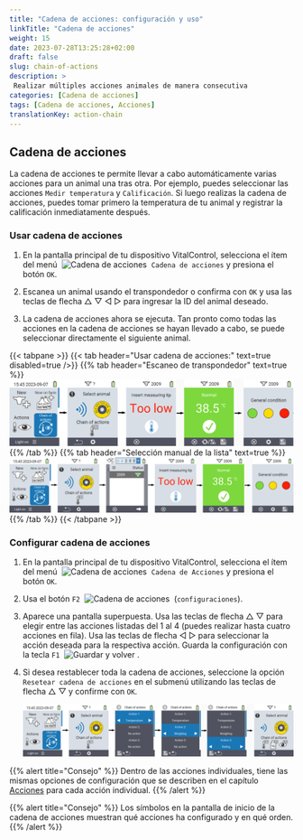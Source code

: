 ```yaml
---
title: "Cadena de acciones: configuración y uso"
linkTitle: "Cadena de acciones"
weight: 15
date: 2023-07-28T13:25:28+02:00
draft: false
slug: chain-of-actions
description: >
 Realizar múltiples acciones animales de manera consecutiva
categories: [Cadena de acciones]
tags: [Cadena de acciones, Acciones]
translationKey: action-chain
---
```

## Cadena de acciones

La cadena de acciones te permite llevar a cabo automáticamente varias acciones para un animal una tras otra. Por ejemplo, puedes seleccionar las acciones `Medir temperatura` y `Calificación`. Si luego realizas la cadena de acciones, puedes tomar primero la temperatura de tu animal y registrar la calificación inmediatamente después.

### Usar cadena de acciones

1. En la pantalla principal de tu dispositivo VitalControl, selecciona el ítem del menú &nbsp;<img src="/icons/actions/action-chain.svg" width="35" align="bottom" alt="Cadena de acciones" />&nbsp; `Cadena de acciones` y presiona el botón `OK`.

2. Escanea un animal usando el transpondedor o confirma con `OK` y usa las teclas de flecha △ ▽ ◁ ▷ para ingresar la ID del animal deseado.

3. La cadena de acciones ahora se ejecuta. Tan pronto como todas las acciones en la cadena de acciones se hayan llevado a cabo, se puede seleccionar directamente el siguiente animal.

{{< tabpane >}}
{{< tab header="Usar cadena de acciones:" text=true disabled=true />}}
{{% tab header="Escaneo de transpondedor" text=true %}}
![VitalControl: Menú cadena de acciones](images/chainofactions-scan.png "Cadena de acciones")
{{% /tab %}}
{{% tab header="Selección manual de la lista" text=true %}}
![VitalControl: Menú cadena de acciones](images/chainofactions.png "Cadena de acciones")
{{% /tab %}}
{{< /tabpane >}}

### Configurar cadena de acciones

1. En la pantalla principal de tu dispositivo VitalControl, selecciona el ítem del menú &nbsp;<img src="/icons/actions/action-chain.svg" width="35" align="bottom" alt="Cadena de acciones" />&nbsp; `Cadena de Acciones` y presiona el botón `OK`.

2. Usa el botón `F2` &nbsp;<img src="/icons/gear.svg" width="25" align="bottom" alt="Cadena de acciones" />&nbsp; (`configuraciones`).

3. Aparece una pantalla superpuesta. Usa las teclas de flecha △ ▽ para elegir entre las acciones listadas del 1 al 4 (puedes realizar hasta cuatro acciones en fila). Usa las teclas de flecha ◁ ▷ para seleccionar la acción deseada para la respectiva acción. Guarda la configuración con la tecla `F1` &nbsp;<img src="/icons/footer/save_exit.svg" width="65" align="bottom" alt="Guardar y volver" />&nbsp;.

4. Si desea restablecer toda la cadena de acciones, seleccione la opción `Resetear cadena de acciones` en el submenú utilizando las teclas de flecha △ ▽ y confirme con `OK`.

    ![VitalControl: Menú cadena de acciones](images/setchainofactions.png "Establecer cadena de acciones")

{{% alert title="Consejo" %}}
Dentro de las acciones individuales, tiene las mismas opciones de configuración que se describen en el capítulo [Acciones](../actions) para cada acción individual.
{{% /alert %}}

{{% alert title="Consejo" %}}
Los símbolos en la pantalla de inicio de la cadena de acciones muestran qué acciones ha configurado y en qué orden.
{{% /alert %}}
